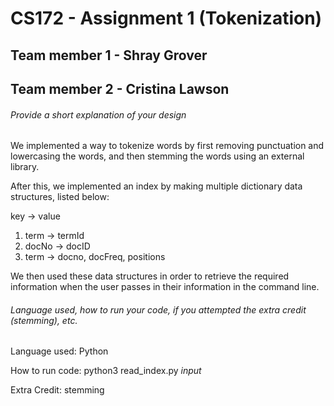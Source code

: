 # CS172 - Assignment 1 (Tokenization)

## Team member 1 - Shray Grover
## Team member 2 - Cristina Lawson

###### Provide a short explanation of your design

We implemented a way to tokenize words by first removing punctuation and lowercasing the words, and then stemming the words using an external library.

After this, we implemented an index by making multiple dictionary data structures, listed below:

key -> value
1. term -> termId
2. docNo -> docID
3. term -> docno, docFreq, positions

We then used these data structures in order to retrieve the required information when the user passes in their information in the command line.

###### Language used, how to run your code, if you attempted the extra credit (stemming), etc. 
Language used: Python

How to run code: python3 read_index.py *input*

Extra Credit: stemming
